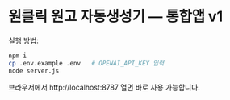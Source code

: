 # 원클릭 원고 자동생성기 — 통합앱 v1

실행 방법:

```bash
npm i
cp .env.example .env   # OPENAI_API_KEY 입력
node server.js
```

브라우저에서 http://localhost:8787 열면 바로 사용 가능합니다.
